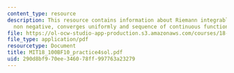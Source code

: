 ```yaml
---
content_type: resource
description: This resource contains information about Riemann integrable, continuous,
  non negative, converges uniformly and sequence of continuous functions.
file: https://ol-ocw-studio-app-production.s3.amazonaws.com/courses/18-100b-analysis-i-fall-2010/290d8bf970ee346078ff997763a23279_MIT18_100BF10_practice4sol.pdf
file_type: application/pdf
resourcetype: Document
title: MIT18_100BF10_practice4sol.pdf
uid: 290d8bf9-70ee-3460-78ff-997763a23279
---
```

